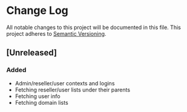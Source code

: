# Change Log
All notable changes to this project will be documented in this file.
This project adheres to [Semantic Versioning](http://semver.org/).

## [Unreleased]
### Added
- Admin/reseller/user contexts and logins
- Fetching reseller/user lists under their parents
- Fetching user info
- Fetching domain lists
